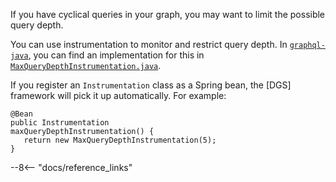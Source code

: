 
If you have cyclical queries in your graph, you may want to limit the possible query depth.

You can use instrumentation to monitor and restrict query depth.
In [`graphql-java`](https://github.com/graphql-java), you can find an implementation for this in [`MaxQueryDepthInstrumentation.java`](https://github.com/graphql-java/graphql-java/blob/master/src/main/java/graphql/analysis/MaxQueryDepthInstrumentation.java).

If you register an `Instrumentation` class as a Spring bean, the [DGS] framework will pick it up automatically.
For example:

```spring
@Bean
public Instrumentation
maxQueryDepthInstrumentation() {
   return new MaxQueryDepthInstrumentation(5);
}
```

--8<-- "docs/reference_links"


